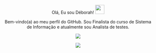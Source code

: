 <p align="center">
  Olá, Eu sou Déborah! <img src="https://media.giphy.com/media/eHjrC6X9zDIMI0alnP/giphy.gif" width="30px">
</p>

<p align="center">
  Bem-vindo(a) ao meu perfil do GitHub. Sou Finalista do curso de Sistema de Informação e atualmente sou Analista de testes.
</p>


<p align="center">
  <img src="https://pa1.aminoapps.com/7042/483b22fa2006762461af06307c65cc3eafd852c4r1-500-370_hq.gif">
</p>

<p align="center">
<img src="https://github-readme-stats.vercel.app/api?username=deborahcrstna&show_icons=true&hide=contribs,prs&cache_seconds=86400&theme=great-gatsby">
</p>



